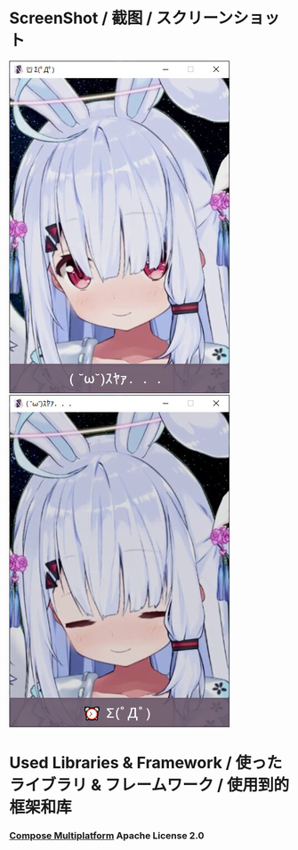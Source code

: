 # ScreenShot / 截图 / スクリーンショット
<p float="left">
  <img src="https://github.com/heongle/shiori-soine-compose/blob/master/preview1.jpg?raw=true">
  <img src="https://github.com/heongle/shiori-soine-compose/blob/master/preview2.jpg?raw=true">
</p>

# Used Libraries & Framework / 使ったライブラリ & フレームワーク / 使用到的框架和库
### [Compose Multiplatform](https://www.jetbrains.com/lp/compose-mpp/) Apache License 2.0
